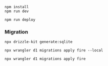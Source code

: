 ```
npm install
npm run dev
```

```
npm run deploy
```

### Migration

```
npx drizzle-kit generate:sqlite
```

```DB Apply(Local)
npx wrangler d1 migrations apply fire --local
```

```DB Apply(DEV)
npx wrangler d1 migrations apply fire
```
